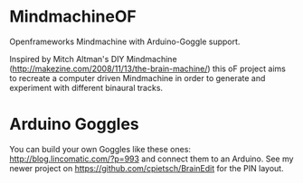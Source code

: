 # MindmachineOF
Openframeworks Mindmachine with Arduino-Goggle support.

Inspired by Mitch Altman's DIY Mindmachine (http://makezine.com/2008/11/13/the-brain-machine/) this oF project aims to recreate a computer driven Mindmachine in order to generate and experiment with different binaural tracks.

# Arduino Goggles
You can build your own Goggles like these ones: http://blog.lincomatic.com/?p=993 and connect them to an Arduino. See my newer project on https://github.com/cpietsch/BrainEdit for the PIN layout.
